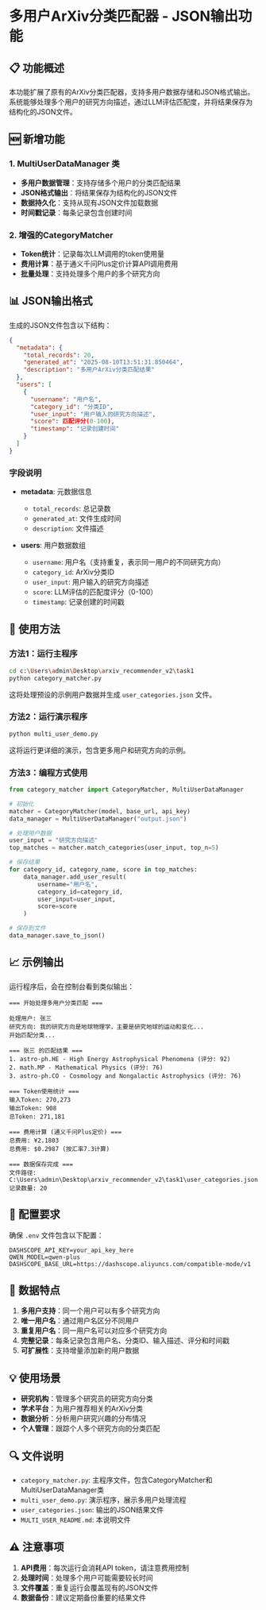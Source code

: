 # 多用户ArXiv分类匹配器 - JSON输出功能

## 📋 功能概述

本功能扩展了原有的ArXiv分类匹配器，支持多用户数据存储和JSON格式输出。系统能够处理多个用户的研究方向描述，通过LLM评估匹配度，并将结果保存为结构化的JSON文件。

## 🆕 新增功能

### 1. MultiUserDataManager 类

- **多用户数据管理**：支持存储多个用户的分类匹配结果
- **JSON格式输出**：将结果保存为结构化的JSON文件
- **数据持久化**：支持从现有JSON文件加载数据
- **时间戳记录**：每条记录包含创建时间

### 2. 增强的CategoryMatcher

- **Token统计**：记录每次LLM调用的token使用量
- **费用计算**：基于通义千问Plus定价计算API调用费用
- **批量处理**：支持处理多个用户的多个研究方向

## 📊 JSON输出格式

生成的JSON文件包含以下结构：

```json
{
  "metadata": {
    "total_records": 20,
    "generated_at": "2025-08-10T13:51:31.850464",
    "description": "多用户ArXiv分类匹配结果"
  },
  "users": [
    {
      "username": "用户名",
      "category_id": "分类ID",
      "user_input": "用户输入的研究方向描述",
      "score": 匹配评分(0-100),
      "timestamp": "记录创建时间"
    }
  ]
}
```

### 字段说明

- **metadata**: 元数据信息
  - `total_records`: 总记录数
  - `generated_at`: 文件生成时间
  - `description`: 文件描述

- **users**: 用户数据数组
  - `username`: 用户名（支持重复，表示同一用户的不同研究方向）
  - `category_id`: ArXiv分类ID
  - `user_input`: 用户输入的研究方向描述
  - `score`: LLM评估的匹配度评分（0-100）
  - `timestamp`: 记录创建的时间戳

## 🚀 使用方法

### 方法1：运行主程序

```bash
cd c:\Users\admin\Desktop\arxiv_recommender_v2\task1
python category_matcher.py
```

这将处理预设的示例用户数据并生成 `user_categories.json` 文件。

### 方法2：运行演示程序

```bash
python multi_user_demo.py
```

这将运行更详细的演示，包含更多用户和研究方向的示例。

### 方法3：编程方式使用

```python
from category_matcher import CategoryMatcher, MultiUserDataManager

# 初始化
matcher = CategoryMatcher(model, base_url, api_key)
data_manager = MultiUserDataManager("output.json")

# 处理用户数据
user_input = "研究方向描述"
top_matches = matcher.match_categories(user_input, top_n=5)

# 保存结果
for category_id, category_name, score in top_matches:
    data_manager.add_user_result(
        username="用户名",
        category_id=category_id,
        user_input=user_input,
        score=score
    )

# 保存到文件
data_manager.save_to_json()
```

## 📈 示例输出

运行程序后，会在控制台看到类似输出：

```
=== 开始处理多用户分类匹配 ===

处理用户: 张三
研究方向: 我的研究方向是地球物理学，主要是研究地球的运动和变化...
开始匹配分类...

=== 张三 的匹配结果 ===
1. astro-ph.HE - High Energy Astrophysical Phenomena (评分: 92)
2. math.MP - Mathematical Physics (评分: 76)
3. astro-ph.CO - Cosmology and Nongalactic Astrophysics (评分: 76)

=== Token使用统计 ===
输入Token: 270,273
输出Token: 908
总Token: 271,181

=== 费用计算 (通义千问Plus定价) ===
总费用: ¥2.1803
总费用: $0.2987 (按汇率7.3计算)

=== 数据保存完成 ===
文件路径: C:\Users\admin\Desktop\arxiv_recommender_v2\task1\user_categories.json
记录数量: 20
```

## 🔧 配置要求

确保 `.env` 文件包含以下配置：

```env
DASHSCOPE_API_KEY=your_api_key_here
QWEN_MODEL=qwen-plus
DASHSCOPE_BASE_URL=https://dashscope.aliyuncs.com/compatible-mode/v1
```

## 📝 数据特点

1. **多用户支持**：同一个用户可以有多个研究方向
2. **唯一用户名**：通过用户名区分不同用户
3. **重复用户名**：同一用户名可以对应多个研究方向
4. **完整记录**：每条记录包含用户名、分类ID、输入描述、评分和时间戳
5. **可扩展性**：支持增量添加新的用户数据

## 💡 使用场景

- **研究机构**：管理多个研究员的研究方向分类
- **学术平台**：为用户推荐相关的ArXiv分类
- **数据分析**：分析用户研究兴趣的分布情况
- **个人管理**：跟踪个人多个研究方向的分类匹配

## 🔍 文件说明

- `category_matcher.py`: 主程序文件，包含CategoryMatcher和MultiUserDataManager类
- `multi_user_demo.py`: 演示程序，展示多用户处理流程
- `user_categories.json`: 输出的JSON结果文件
- `MULTI_USER_README.md`: 本说明文件

## ⚠️ 注意事项

1. **API费用**：每次运行会消耗API token，请注意费用控制
2. **处理时间**：处理多个用户可能需要较长时间
3. **文件覆盖**：重复运行会覆盖现有的JSON文件
4. **数据备份**：建议定期备份重要的结果文件
